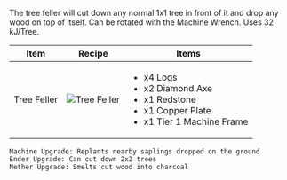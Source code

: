 The tree feller will cut down any normal 1x1 tree in front of it and drop any wood on top of itself. Can be rotated with the Machine Wrench. Uses 32 kJ/Tree.

| Item | Recipe | Items |
|------|--------|-------|
| Tree Feller | ![Tree Feller](https://cdn.discordapp.com/attachments/739536694398812230/879438401076592660/tree_feller.png) | <ul><li>x4 Logs</li><li>x2 Diamond Axe</li><li>x1 Redstone</li><li>x1 Copper Plate</li><li>x1 Tier 1 Machine Frame</li></ul> |

```
Machine Upgrade: Replants nearby saplings dropped on the ground
Ender Upgrade: Can cut down 2x2 trees
Nether Upgrade: Smelts cut wood into charcoal
```
